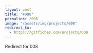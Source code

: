 ```yaml
---
layout: post
title: "#008"
permalink: /008
image: "/assets/img/projects/008"
redirect_to:
  - https://gitfichas.com/projects/008
---
```


Redirect for 008